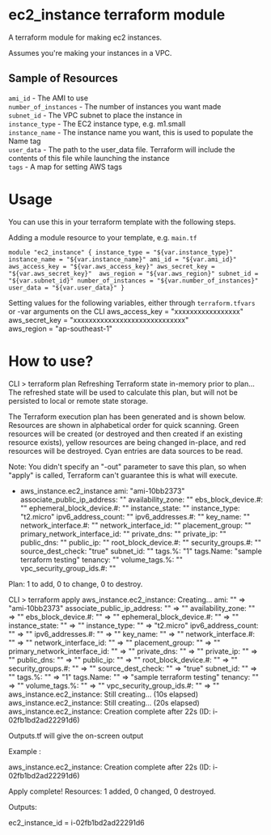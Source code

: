 # ec2_instance terraform module

A terraform module for making ec2 instances.

Assumes you're making your instances in a VPC.

## Sample of Resources
`ami_id` - The AMI to use<br />
`number_of_instances` - The number of instances you want made<br />
`subnet_id` - The VPC subnet to place the instance in<br />
`instance_type` - The EC2 instance type, e.g. m1.small<br />
`instance_name` - The instance name you want, this is used to populate the Name tag<br />
`user_data` - The path to the user_data file. Terraform will include the contents of this file while launching the instance<br />
`tags` - A map for setting AWS tags<br /> 

# Usage

You can use this in your terraform template with the following steps.

Adding a module resource to your template, e.g. `main.tf`

`
module "ec2_instance" {
  instance_type = "${var.instance_type}"
  instance_name = "${var.instance_name}"
  ami_id = "${var.ami_id}"
  aws_access_key = "${var.aws_access_key}"
  aws_secret_key = "${var.aws_secret_key}" 
  aws_region = "${var.aws_region}"
  subnet_id = "${var.subnet_id}"
  number_of_instances = "${var.number_of_instances}"
  user_data = "${var.user_data}"
}
`


Setting values for the following variables, either through `terraform.tfvars` or -var arguments on the CLI
aws_access_key = "xxxxxxxxxxxxxxxxx" <br /> 
aws_secret_key = "xxxxxxxxxxxxxxxxxxxxxxxxxxxxx" <br /> 
aws_region = "ap-southeast-1" <br /> 


<h1>How to use?</h1>

CLI > terraform plan
Refreshing Terraform state in-memory prior to plan...
The refreshed state will be used to calculate this plan, but will not be
persisted to local or remote state storage.

The Terraform execution plan has been generated and is shown below.
Resources are shown in alphabetical order for quick scanning. Green resources
will be created (or destroyed and then created if an existing resource
exists), yellow resources are being changed in-place, and red resources
will be destroyed. Cyan entries are data sources to be read.

Note: You didn't specify an "-out" parameter to save this plan, so when
"apply" is called, Terraform can't guarantee this is what will execute.

  + aws_instance.ec2_instance
      ami:                          "ami-10bb2373"
      associate_public_ip_address:  "<computed>"
      availability_zone:            "<computed>"
      ebs_block_device.#:           "<computed>"
      ephemeral_block_device.#:     "<computed>"
      instance_state:               "<computed>"
      instance_type:                "t2.micro"
      ipv6_address_count:           "<computed>"
      ipv6_addresses.#:             "<computed>"
      key_name:                     "<computed>"
      network_interface.#:          "<computed>"
      network_interface_id:         "<computed>"
      placement_group:              "<computed>"
      primary_network_interface_id: "<computed>"
      private_dns:                  "<computed>"
      private_ip:                   "<computed>"
      public_dns:                   "<computed>"
      public_ip:                    "<computed>"
      root_block_device.#:          "<computed>"
      security_groups.#:            "<computed>"
      source_dest_check:            "true"
      subnet_id:                    "<computed>"
      tags.%:                       "1"
      tags.Name:                    "sample terraform testing"
      tenancy:                      "<computed>"
      volume_tags.%:                "<computed>"
      vpc_security_group_ids.#:     "<computed>"


Plan: 1 to add, 0 to change, 0 to destroy.

CLI > terraform apply
aws_instance.ec2_instance: Creating...
  ami:                          "" => "ami-10bb2373"
  associate_public_ip_address:  "" => "<computed>"
  availability_zone:            "" => "<computed>"
  ebs_block_device.#:           "" => "<computed>"
  ephemeral_block_device.#:     "" => "<computed>"
  instance_state:               "" => "<computed>"
  instance_type:                "" => "t2.micro"
  ipv6_address_count:           "" => "<computed>"
  ipv6_addresses.#:             "" => "<computed>"
  key_name:                     "" => "<computed>"
  network_interface.#:          "" => "<computed>"
  network_interface_id:         "" => "<computed>"
  placement_group:              "" => "<computed>"
  primary_network_interface_id: "" => "<computed>"
  private_dns:                  "" => "<computed>"
  private_ip:                   "" => "<computed>"
  public_dns:                   "" => "<computed>"
  public_ip:                    "" => "<computed>"
  root_block_device.#:          "" => "<computed>"
  security_groups.#:            "" => "<computed>"
  source_dest_check:            "" => "true"
  subnet_id:                    "" => "<computed>"
  tags.%:                       "" => "1"
  tags.Name:                    "" => "sample terraform testing"
  tenancy:                      "" => "<computed>"
  volume_tags.%:                "" => "<computed>"
  vpc_security_group_ids.#:     "" => "<computed>"
aws_instance.ec2_instance: Still creating... (10s elapsed)
aws_instance.ec2_instance: Still creating... (20s elapsed)
aws_instance.ec2_instance: Creation complete after 22s (ID: i-02fb1bd2ad22291d6)
  

Outputs.tf will give the on-screen output

Example : 

aws_instance.ec2_instance: Creation complete after 22s (ID: i-02fb1bd2ad22291d6)

Apply complete! Resources: 1 added, 0 changed, 0 destroyed.

Outputs:

ec2_instance_id = i-02fb1bd2ad22291d6
